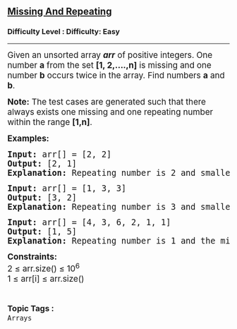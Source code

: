<h2><a href="https://www.geeksforgeeks.org/problems/find-missing-and-repeating2512/1">Missing And Repeating</a></h2><h3>Difficulty Level : Difficulty: Easy</h3><hr><div class="problems_problem_content__Xm_eO"><p><span style="font-size: 14pt;">Given an unsorted array <strong><em>arr</em></strong> of positive integers. One number <strong>a</strong> from the set <strong>[1, 2,....,n]</strong> is missing and one number <strong>b</strong> occurs twice in the array. Find numbers <strong>a</strong>&nbsp;and <strong>b</strong>.<br></span></p>
<p><span style="font-size: 14pt;"><strong>Note:</strong> The test cases are generated such that there always exists one missing and one repeating number within the range <strong>[1,n]</strong>.</span></p>
<p><span style="font-size: 14pt;"><strong>Examples:<br></strong></span></p>
<pre><span style="font-size: 14pt;"><strong>Input: </strong>arr[] = [2, 2]
<strong>Output:</strong> [2, 1]
<strong>Explanation:</strong> Repeating number is 2 and smallest positive missing number is 1.
</span></pre>
<pre><span style="font-size: 14pt;"><strong>Input: </strong>arr[] = [1, 3, 3] 
<strong>Output:</strong> [3, 2]
<strong>Explanation:</strong> Repeating number is 3 and smallest positive missing number is 2.</span></pre>
<pre><span style="font-size: 14pt;"><strong>Input: </strong>arr[] = [4, 3, 6, 2, 1, 1]</span><br><span style="font-size: 14pt;"><strong>Output:</strong> [1, 5]</span><br><span style="font-size: 14pt;"><strong>Explanation:</strong> Repeating number is 1 and the missing number is 5.</span></pre>
<p><span style="font-size: 14pt;"><strong>Constraints:</strong><br>2 ≤ arr.size() ≤ 10<sup>6</sup><br>1 ≤ arr[i] ≤ arr.size()</span></p></div><br><p><span style=font-size:18px><strong>Topic Tags : </strong><br><code>Arrays</code>&nbsp;